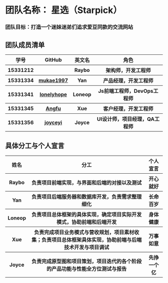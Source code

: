 # 团队名称： 星选（Starpick）
### 团队目标：打造一个迷妹迷弟们追求爱豆同款的交流网站
## 团队成员清单
<table>
    <thead>
        <tr>
            <th >学号</th>
            <th style="text-align: center;">GitHub</th>
            <th style="text-align: center;">英文名</th>
            <th style="text-align: center;">角色</th>
        </tr>
    </thead>
    <tbody>
       <tr>
            <th>15331212</th>
            <th></th>
            <th>Raybo</th>
            <th>架构师，开发工程师</th>
       </tr>
            <th>15331334</th>
            <th><a href="https://github.com/mukae1997">mukae1997</a></th>
            <th>Yan</th>
            <th>产品经理，开发工程师</th>
        </tr>
        <tr>
            <th>15331341</th>
            <th><a href="https://github.com/lonelyhope">lonelyhope</a></th>
            <th>Loneop</th>
            <th>Js前端工程师，DevOps工程师</th>
        </tr>
        <tr>
            <th>15331345</th>
            <th><a href="https://github.com/Xuex1997">Angfu</a></th>
            <th>Xue</th>
            <th>客户经理，开发工程师</th>
        </tr>
        <tr>
            <th>15331356</th>
            <th><a href="https://github.com/joyceyj">joyceyi</a></th>
            <th>Joyce</th>
            <th>UI设计师，项目经理，QA工程师</th>
        </tr>      
    </tbody>
</table>

## 具体分工与个人宣言
<table>
    <thead>
        <tr>
            <th >姓名</th>
            <th style="text-align: center;">分工</th>
            <th style="text-align: center;">个人宣言</th>
        </tr>
    </thead>
    <tbody>
       <tr>
            <th>Raybo</th>
            <th>负责项目前端实现，与界面和后端的对接以及测试</th>
            <th>开心就好</th>
       </tr>
            <th>Yan</th>
            <th>负责项目后端服务器和数据库开发，负责需求整理细化</th>
            <th>长命百岁</th>
        </tr>
        <tr>
            <th>Loneop</th>
            <th>负责项目总体框架的具体实现，确定项目实际开发模式，协助前端和后端开发</th>
            <th>身体健康</th>
        </tr>
        <tr>
            <th>Xue</th>
            <th>负责完成项目业务模式与营收规划，项目素材收集；负责项目总体框架具体实现，协助前端与后端技术开发与项目调试</th>
            <th>万事如意</th>
        </tr>
        <tr>
            <th>Joyce</th>
            <th>负责完成原型图和项目策划，项目迭代的各个阶段的产品功能与性能全方位测试与报告</th>
            <th>先挣一个亿</th>
        </tr>      
    </tbody>
</table>
